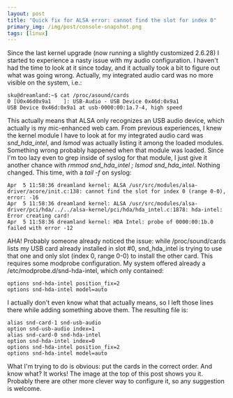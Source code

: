 ```yaml
---
layout: post
title: "Quick fix for ALSA error: cannot find the slot for index 0"
primary_img: /img/post/console-snapshot.png
tags: [linux]
---
```


Since the last kernel upgrade (now running a slightly customized 2.6.28) I started to experience a nasty issue with my audio configuration. I haven't had the time to look at it since today, and it actually took a bit to figure out what was going wrong. Actually, my integrated audio card was no more visible on the system, i.e.:

    sku@dreamland:~$ cat /proc/asound/cards
    0 [U0x46d0x9a1    ]: USB-Audio - USB Device 0x46d:0x9a1
    USB Device 0x46d:0x9a1 at usb-0000:00:1a.7-4, high speed

This actually means that ALSA only recognizes an USB audio device, which actually is my mic-enhanced web cam. From previous experiences, I knew the kernel module I have to look at for my integrated audio card was <em>snd_hda_intel</em>, and <em>lsmod</em> was actually listing it among the loaded modules. Something wrong probably happened when that module was loaded. Since I'm too lazy even to grep inside of syslog for that module, I just give it another chance with <em>rmmod snd_hda_intel ; lsmod snd_hda_intel</em>. Nothing changed. This time, with a <em>tail -f</em> on syslog:
    
    Apr  5 11:58:36 dreamland kernel: ALSA /usr/src/modules/alsa-driver/acore/init.c:138: cannot find the slot for index 0 (range 0-0), error: -16
    Apr  5 11:58:36 dreamland kernel: ALSA /usr/src/modules/alsa-driver/pci/hda/../../alsa-kernel/pci/hda/hda_intel.c:1878: hda-intel: Error creating card!
    Apr  5 11:58:36 dreamland kernel: HDA Intel: probe of 0000:00:1b.0 failed with error -12

AHA! Probably someone already noticed the issue: while /proc/sound/cards lists my USB card already installed in slot #0, snd_hda_intel is trying to use that one and only slot (index 0, range 0-0) to install the other card. This requires some modprobe configuration. My system offered already a /etc/modprobe.d/snd-hda-intel, which only contained:

    options snd-hda-intel position_fix=2
    options snd-hda-intel model=auto

I actually don't even know what that actually means, so I left those lines there while adding something above them. The resulting file is:

    alias snd-card-1 snd-usb-audio
    option snd-usb-audio index=1
    alias snd-card-0 snd-hda-intel
    option snd-hda-intel index=0
    options snd-hda-intel position_fix=2
    options snd-hda-intel model=auto

What I'm trying to do is obvious: put the cards in the correct order. And know what? It works! The image at the top of this post shows you it.
Probably there are other more clever way to configure it, so any suggestion is welcome.
